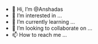 - 👋 Hi, I’m @Anshadas
- 👀 I’m interested in ...
- 🌱 I’m currently learning ...
- 💞️ I’m looking to collaborate on ...
- 📫 How to reach me ...

<!---
Anshadas/Anshadas is a ✨ special ✨ repository because its `README.md` (this file) appears on your GitHub profile.
You can click the Preview link to take a look at your changes.
--->
